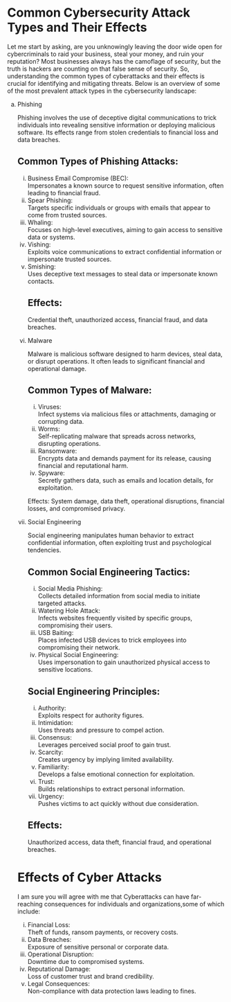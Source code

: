 <h1>
Common Cybersecurity Attack Types and Their Effects
</h1>
<p> 
Let me start by asking, are you unknowingly leaving the door wide open for cybercriminals to raid your business, steal your money, and ruin your reputation? Most businesses always has the camoflage of security, but the truth is hackers are counting on that false sense of security. So, understanding the common types of cyberattacks and their effects is crucial for identifying and mitigating threats. 
Below is an overview of some of the most prevalent attack types in the cybersecurity landscape:

<ol type="a"> 
<li>Phishing</li>
<p> Phishing involves the use of deceptive digital communications to trick individuals into revealing sensitive information or deploying malicious software. Its effects range from stolen credentials to financial loss and data breaches.

<h2> Common Types of Phishing Attacks: </h2>

<ol type="i"> 
<li>Business Email Compromise (BEC):</li> Impersonates a known source to request sensitive information, often leading to financial fraud.

<li>Spear Phishing:</li>  Targets specific individuals or groups with emails that appear to come from trusted sources.

<li>Whaling:</li>  Focuses on high-level executives, aiming to gain access to sensitive data or systems.

<li>Vishing:</li>  Exploits voice communications to extract confidential information or impersonate trusted sources.

<li>Smishing:</li>  Uses deceptive text messages to steal data or impersonate known contacts.

<h2>Effects:</h2>
<p>Credential theft, unauthorized access, financial fraud, and data breaches.</p>

<li> Malware </li>
<p>Malware is malicious software designed to harm devices, steal data, or disrupt operations. It often leads to significant financial and operational damage.

<h2>Common Types of Malware:</h2>
<ol type="i">

<li> Viruses:</li> Infect systems via malicious files or attachments, damaging or corrupting data.

<li>Worms:</li> Self-replicating malware that spreads across networks, disrupting operations.

<li>Ransomware:</li> Encrypts data and demands payment for its release, causing financial and reputational harm.

<li>Spyware:</li> Secretly gathers data, such as emails and location details, for exploitation.
</ol>

Effects: System damage, data theft, operational disruptions, financial losses, and compromised privacy. </p>

<li> Social Engineering </li>
<p> Social engineering manipulates human behavior to extract confidential information, often exploiting trust and psychological tendencies.

<h2>Common Social Engineering Tactics:</h2>

<ol type="i">

<li>Social Media Phishing:</li> Collects detailed information from social media to initiate targeted attacks.

<li>Watering Hole Attack:</li> Infects websites frequently visited by specific groups, compromising their users.

<li>USB Baiting:</li> Places infected USB devices to trick employees into compromising their network.

<li> Physical Social Engineering:</li> Uses impersonation to gain unauthorized physical access to sensitive locations.

</ol>

<h2> Social Engineering Principles: </h2>
<ol type="i">

<li>Authority:</li> Exploits respect for authority figures.

<li>Intimidation:</li> Uses threats and pressure to compel action.

<li>Consensus:</li> Leverages perceived social proof to gain trust.

<li>Scarcity:</li> Creates urgency by implying limited availability.

<li>Familiarity:</li> Develops a false emotional connection for exploitation.

<li>Trust:</li> Builds relationships to extract personal information.

<li>Urgency:</li> Pushes victims to act quickly without due consideration.

</ol>

<h2>Effects:</h2> Unauthorized access, data theft, financial fraud, and operational breaches.</p>



</ol>
<h1>Effects of Cyber Attacks</h1>
<p> I am sure you will agree with me that Cyberattacks can have far-reaching consequences for individuals and organizations,some of which  include:

<ol type="i">

<li> Financial Loss:</li> Theft of funds, ransom payments, or recovery costs.

<li>Data Breaches: </li> Exposure of sensitive personal or corporate data.

<li>Operational Disruption: </li> Downtime due to compromised systems.

<li> Reputational Damage: </li> Loss of customer trust and brand credibility.

<li>Legal Consequences: </li> Non-compliance with data protection laws leading to fines. 
</ol>

</p>
</p>